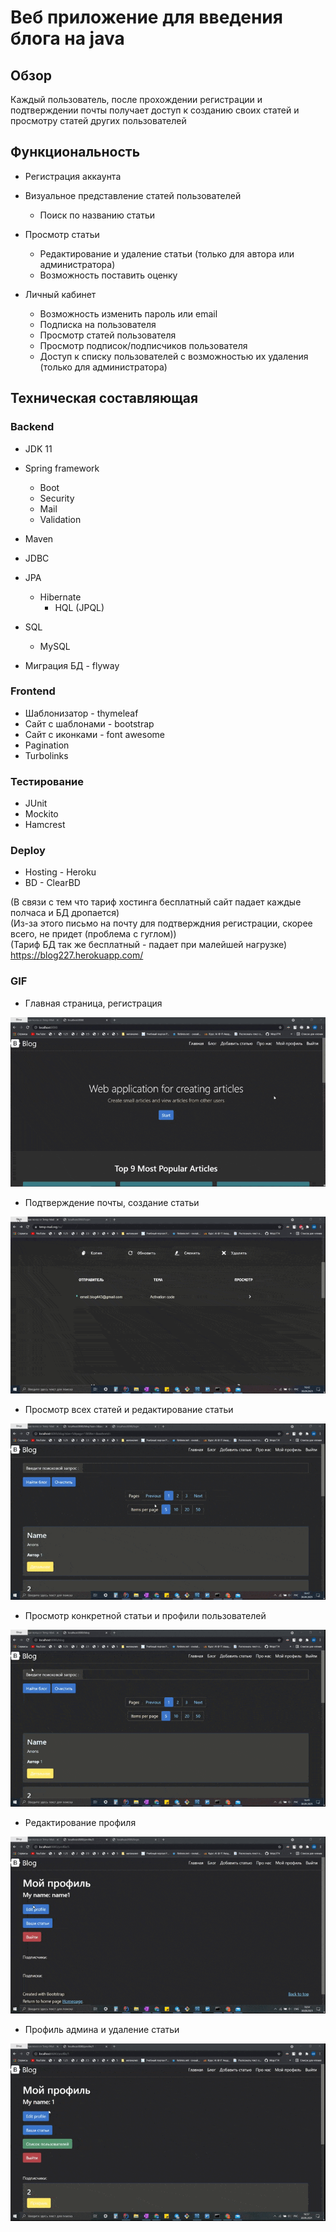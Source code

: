# Веб приложение для введения блога на java

## Обзор
Каждый пользователь, после прохождении регистрации и подтверждении почты 
получает доступ к созданию своих статей и просмотру статей других пользователей

## Функциональность

* Регистрация аккаунта 

* Визуальное представление статей пользователей
   * Поиск по названию статьи

* Просмотр статьи
   * Редактирование и удаление статьи
    (только для автора или администратора)
   * Возможность поставить оценку
   
* Личный кабинет
   * Возможность изменить пароль или email
   * Подписка на пользователя
   * Просмотр статей пользователя
   * Просмотр подписок/подписчиков пользователя
   * Доступ к списку пользователей с возможностью их удаления
   (только для администратора)
   
## Техническая составляющая
### Backend

* JDK 11

* Spring framework
  * Boot
  * Security
  * Mail
  * Validation

* Maven
* JDBC
* JPA
  * Hibernate
    * HQL (JPQL)

* SQL
  * MySQL
 
* Миграция БД - flyway

### Frontend

* Шаблонизатор - thymeleaf
* Сайт с шаблонами - bootstrap
* Сайт с иконками - font awesome
* Pagination
* Turbolinks
 
### Тестирование

* JUnit
* Mockito
* Hamcrest

### Deploy

* Hosting - Heroku  
* BD - ClearBD

(В связи с тем что тариф хостинга бесплатный сайт падает каждые полчаса и БД дропается)  
(Из-за этого письмо на почту для подтверждния регистрации, скорее всего, не придет (проблема с гуглом))  
(Тариф БД так же бесплатный - падает при малейшей нагрузке)  
https://blog227.herokuapp.com/  

### GIF

* Главная страница, регистрация

![](gif_for_git/1.gif)

* Подтверждение почты, создание статьи

![](gif_for_git/2.gif)

* Просмотр всех статей и редактирование статьи

![](gif_for_git/3.gif)

* Просмотр конкретной статьи и профили пользователей

![](gif_for_git/4.gif)

* Редактирование профиля

![](gif_for_git/5.gif)

* Профиль админа и удаление статьи

![](gif_for_git/6.gif)



